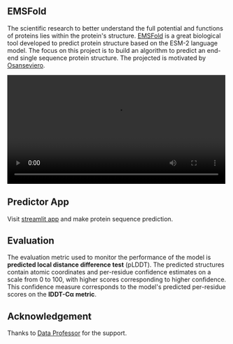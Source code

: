 ## EMSFold
The scientific research to better understand the full potential and functions of proteins lies within the protein's structure. [EMSFold](https://esmatlas.com/about) is a great biological tool developed to predict protein structure based on the ESM-2 language model. The focus on this project is to build an algorithm to predict an end-end single sequence protein structure. The projected is motivated by [Osanseviero](https://huggingface.co/spaces/osanseviero/esmfold).

<video controls autoplay src="images/protein_structure.mov" width="500"></video>

## Predictor App
Visit [streamlit app](https://ainard09-protein-structure-predictor-app-streamlit-app-2t6zeq.streamlit.app/) and make protein sequence prediction.
## Evaluation
The evaluation metric used to monitor the performance of the model is **predicted local distance difference test** (pLDDT). The predicted structures contain atomic coordinates and per-residue confidence estimates on a scale from 0 to 100, with higher scores corresponding to higher confidence. This confidence measure corresponds to the model's predicted per-residue scores on the **IDDT-Cα metric**.
## Acknowledgement
Thanks to [Data Professor](https://github.com/dataprofessor) for the support.
